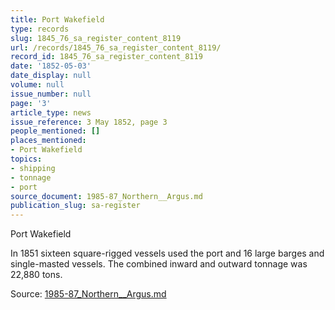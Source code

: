 ```yaml
---
title: Port Wakefield
type: records
slug: 1845_76_sa_register_content_8119
url: /records/1845_76_sa_register_content_8119/
record_id: 1845_76_sa_register_content_8119
date: '1852-05-03'
date_display: null
volume: null
issue_number: null
page: '3'
article_type: news
issue_reference: 3 May 1852, page 3
people_mentioned: []
places_mentioned:
- Port Wakefield
topics:
- shipping
- tonnage
- port
source_document: 1985-87_Northern__Argus.md
publication_slug: sa-register
---
```


Port Wakefield

In 1851 sixteen square-rigged vessels used the port and 16 large barges and single-masted vessels.  The combined inward and outward tonnage was 22,880 tons.

Source: [1985-87_Northern__Argus.md](/downloads/markdown/1985-87_Northern__Argus.md)
